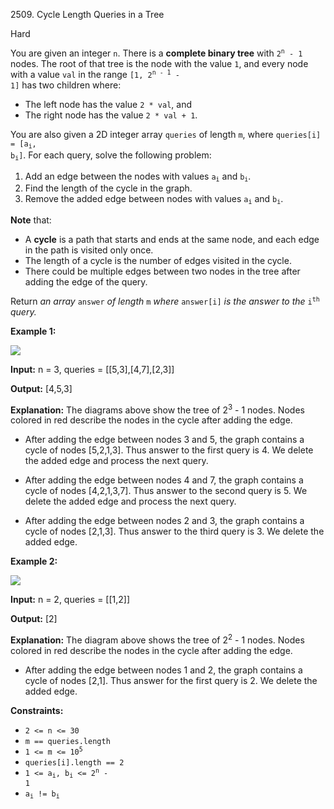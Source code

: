 2509\. Cycle Length Queries in a Tree

Hard

You are given an integer `n`. There is a **complete binary tree** with <code>2<sup>n</sup> - 1</code> nodes. The root of that tree is the node with the value `1`, and every node with a value `val` in the range <code>[1, 2<sup>n - 1</sup> - 1]</code> has two children where:

*   The left node has the value `2 * val`, and
*   The right node has the value `2 * val + 1`.

You are also given a 2D integer array `queries` of length `m`, where <code>queries[i] = [a<sub>i</sub>, b<sub>i</sub>]</code>. For each query, solve the following problem:

1.  Add an edge between the nodes with values <code>a<sub>i</sub></code> and <code>b<sub>i</sub></code>.
2.  Find the length of the cycle in the graph.
3.  Remove the added edge between nodes with values <code>a<sub>i</sub></code> and <code>b<sub>i</sub></code>.

**Note** that:

*   A **cycle** is a path that starts and ends at the same node, and each edge in the path is visited only once.
*   The length of a cycle is the number of edges visited in the cycle.
*   There could be multiple edges between two nodes in the tree after adding the edge of the query.

Return _an array_ `answer` _of length_ `m` _where_ `answer[i]` _is the answer to the_ <code>i<sup>th</sup></code> _query._

**Example 1:**

![](https://assets.leetcode.com/uploads/2022/10/25/bexample1.png)

**Input:** n = 3, queries = [[5,3],[4,7],[2,3]]

**Output:** [4,5,3]

**Explanation:** The diagrams above show the tree of 2<sup>3</sup> - 1 nodes. Nodes colored in red describe the nodes in the cycle after adding the edge. 

- After adding the edge between nodes 3 and 5, the graph contains a cycle of nodes [5,2,1,3]. Thus answer to the first query is 4. We delete the added edge and process the next query. 

- After adding the edge between nodes 4 and 7, the graph contains a cycle of nodes [4,2,1,3,7]. Thus answer to the second query is 5. We delete the added edge and process the next query. 

- After adding the edge between nodes 2 and 3, the graph contains a cycle of nodes [2,1,3]. Thus answer to the third query is 3. We delete the added edge.

**Example 2:**

![](https://assets.leetcode.com/uploads/2022/10/25/aexample2.png)

**Input:** n = 2, queries = [[1,2]]

**Output:** [2]

**Explanation:** The diagram above shows the tree of 2<sup>2</sup> - 1 nodes. Nodes colored in red describe the nodes in the cycle after adding the edge. 

- After adding the edge between nodes 1 and 2, the graph contains a cycle of nodes [2,1]. Thus answer for the first query is 2. We delete the added edge.

**Constraints:**

*   `2 <= n <= 30`
*   `m == queries.length`
*   <code>1 <= m <= 10<sup>5</sup></code>
*   `queries[i].length == 2`
*   <code>1 <= a<sub>i</sub>, b<sub>i</sub> <= 2<sup>n</sup> - 1</code>
*   <code>a<sub>i</sub> != b<sub>i</sub></code>